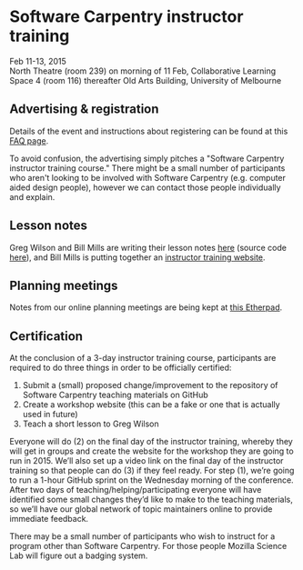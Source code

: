 # Software Carpentry instructor training

Feb 11-13, 2015  
North Theatre (room 239) on morning of 11 Feb, Collaborative Learning Space 4 (room 116) thereafter
Old Arts Building, University of Melbourne

## Advertising & registration

Details of the event and instructions about registering can be found at this [FAQ page](http://resbaz.tumblr.com/instructor-training).  

To avoid confusion, the advertising simply pitches a "Software Carpentry instructor training course." There might be a small number of participants who aren't looking to be involved with Software Carpentry (e.g. computer aided design people), however we can contact those people individually and explain. 

## Lesson notes

Greg Wilson and Bill Mills are writing their lesson notes [here](http://swcarpentry.github.io/instructor-training/) (source code [here](https://github.com/swcarpentry/instructor-training)), and Bill Mills is putting together an [instructor training website](http://mozillascience.github.io/instructorTraining/).

## Planning meetings

Notes from our online planning meetings are being kept at [this Etherpad](https://etherpad.mozilla.org/train-the-trainer-resbaz).  

## Certification

At the conclusion of a 3-day instructor training course, participants are required to do three things in order to be officially certified:  

1. Submit a (small) proposed change/improvement to the repository of Software Carpentry teaching materials on GitHub
2. Create a workshop website (this can be a fake or one that is actually used in future)
3. Teach a short lesson to Greg Wilson

Everyone will do (2) on the final day of the instructor training, whereby they will get in groups and create the website for the workshop they are going to run in 2015. We’ll also set up a video link on the final day of the instructor training so that people can do (3) if they feel ready. For step (1), we’re going to run a 1-hour GitHub sprint on the Wednesday morning of the conference. After two days of teaching/helping/participating everyone will have identified some small changes they’d like to make to the teaching materials, so we’ll have our global network of topic maintainers online to provide immediate feedback.

There may be a small number of participants who wish to instruct for a program other than Software Carpentry. For those people Mozilla Science Lab will figure out a badging system.
